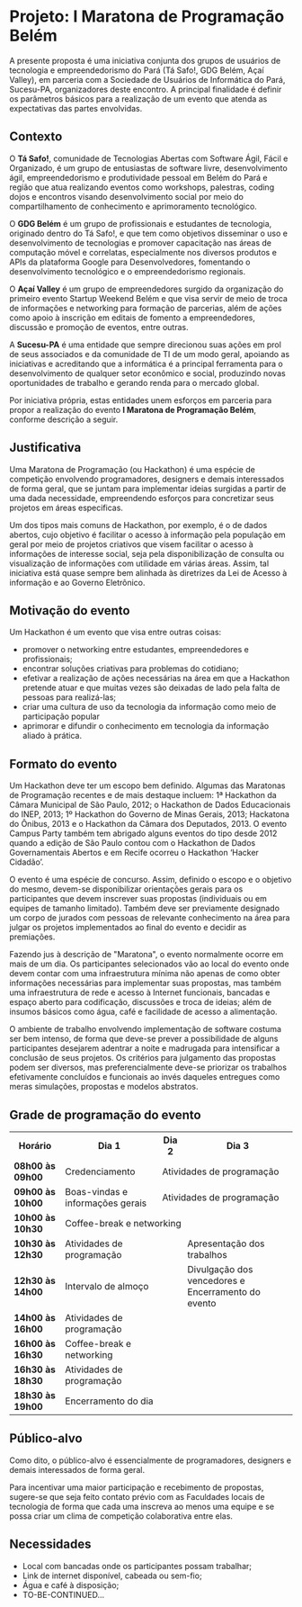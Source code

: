 # Projeto: I Maratona de Programação Belém

A presente proposta é uma iniciativa conjunta dos grupos de usuários de tecnologia e empreendedorismo do Pará (Tá Safo!, GDG Belém, Açaí Valley), em parceria com a Sociedade de Usuários de Informática do Pará, Sucesu-PA, organizadores deste encontro.  A principal finalidade é definir os parâmetros básicos para a realização de um evento que atenda as expectativas das partes envolvidas.

## Contexto

O **Tá Safo!**, comunidade de Tecnologias Abertas com Software Ágil, Fácil e Organizado, é um grupo de entusiastas de software livre, desenvolvimento ágil, empreendedorismo e produtividade pessoal em Belém do Pará e região que atua realizando eventos como workshops, palestras, coding dojos e encontros visando desenvolvimento social por meio do compartilhamento de conhecimento e aprimoramento  tecnológico.

O **GDG Belém** é um grupo de profissionais e estudantes de tecnologia, originado dentro do Tá Safo!, e que tem como objetivos disseminar o uso e desenvolvimento de tecnologias e promover capacitação nas áreas de computação móvel e correlatas, especialmente nos diversos produtos e APIs da plataforma Google para Desenvolvedores, fomentando o desenvolvimento tecnológico e o empreendedorismo regionais.

O **Açaí Valley** é um grupo de empreendedores surgido da organização do primeiro evento Startup Weekend Belém e que visa servir de meio de troca de informações e networking para formação de parcerias, além de ações como apoio à inscrição em editais de fomento a empreendedores, discussão e promoção de eventos, entre outras.

A **Sucesu-PA** é uma entidade que sempre direcionou suas ações em prol de seus associados e da comunidade de TI de um modo geral, apoiando as iniciativas e acreditando que a informática é a principal ferramenta para o desenvolvimento de qualquer setor econômico e social, produzindo novas oportunidades de trabalho e gerando renda para o mercado global.

Por iniciativa própria, estas entidades unem esforços em parceria para propor a realização do evento **I Maratona de Programação Belém**, conforme descrição a seguir.

## Justificativa

Uma Maratona de Programação (ou Hackathon) é uma espécie de competição envolvendo programadores, designers e demais interessados de forma geral, que se juntam para implementar ideias surgidas a partir de uma dada necessidade, empreendendo esforços para concretizar seus projetos em áreas especificas.

Um dos tipos mais comuns de Hackathon, por exemplo, é o de dados abertos, cujo objetivo é facilitar o acesso à informação pela população em geral por meio de projetos criativos que visem facilitar o acesso à informações de interesse social, seja pela disponibilização de consulta ou visualização de informações com utilidade em várias áreas.  Assim, tal iniciativa está quase sempre bem alinhada às diretrizes da Lei de Acesso à informação e ao Governo Eletrônico.

## Motivação do evento

Um Hackathon é um evento que visa entre outras coisas:

* promover o networking entre estudantes, empreendedores e profissionais;
* encontrar soluções criativas para problemas do cotidiano;
* efetivar a realização de ações necessárias na área em que a Hackathon pretende atuar e que muitas vezes são deixadas de lado pela falta de pessoas para realizá-las;
* criar uma cultura de uso da tecnologia da informação como meio de participação popular 
* aprimorar e difundir o conhecimento em tecnologia da informação aliado à prática.

## Formato do evento

Um Hackathon deve ter um escopo bem definido.  Algumas das Maratonas de Programação recentes e de mais destaque incluem: 1ª Hackathon da Câmara Municipal de São Paulo, 2012; o Hackathon de Dados Educacionais do INEP, 2013; 1º Hackathon do Governo de Minas Gerais, 2013; Hackatona do Ônibus, 2013 e o Hackathon da Câmara dos Deputados, 2013.  O evento Campus Party também tem abrigado alguns eventos do tipo desde 2012 quando a edição de São Paulo contou com o Hackathon de Dados Governamentais Abertos e em Recife ocorreu o Hackathon ‘Hacker Cidadão’.

O evento é uma espécie de concurso.  Assim, definido o escopo e o objetivo do mesmo, devem-se disponibilizar orientações gerais para os participantes que devem inscrever suas propostas (individuais ou em equipes de tamanho limitado).  Também deve ser previamente designado um corpo de jurados com pessoas de relevante conhecimento na área para julgar os projetos implementados ao final do evento e decidir as premiações.

Fazendo jus à descrição de "Maratona", o evento normalmente ocorre em mais de um dia.  Os participantes selecionados vão ao local do evento onde devem contar com uma infraestrutura mínima não apenas de como obter informações necessárias para implementar suas propostas, mas também uma infraestrutura de rede e acesso à Internet funcionais, bancadas e espaço aberto para codificação, discussões e troca de ideias; além de insumos básicos como água, café e facilidade de acesso a alimentação.

O ambiente de trabalho envolvendo implementação de software costuma ser bem intenso, de forma que deve-se prever a possibilidade de alguns participantes desejarem adentrar a noite e madrugada para intensificar a conclusão de seus projetos.  Os critérios para julgamento das propostas podem ser diversos, mas preferencialmente deve-se priorizar os trabalhos efetivamente concluídos e funcionais ao invés daqueles entregues como meras simulações, propostas e modelos abstratos.

## Grade de programação do evento

<table>
<tr>
  <th>Horário</th><th>Dia 1</th><th>Dia 2</th><th>Dia 3</th>
</tr>
<tr>
  <td><b>08h00 às 09h00</b></td>
  <td>Credenciamento</td>
  <td colspan="2">Atividades de programação</td>
</tr>
<tr>
  <td><b>09h00 às 10h00</b></td>
  <td>Boas-vindas e informações gerais</td>
  <td colspan="2">Atividades de programação</td>
</tr>
<tr>
  <td><b>10h00 às 10h30</b></td>
  <td colspan="3">Coffee-break e networking</td>
</tr>
<tr>
  <td><b>10h30 às 12h30</b></td>
  <td colspan="2">Atividades de programação</td>
  <td>Apresentação dos trabalhos</td>
</tr>
<tr>
  <td><b>12h30 às 14h00</b></td>
  <td colspan="2">Intervalo de almoço</td>
  <td>Divulgação dos vencedores e Encerramento do evento</td>
</tr>
<tr>
  <td><b>14h00 às 16h00</b></td>
  <td colspan="2">Atividades de programação</td>
  <td rowspan="4">&nbsp;</td>
</tr>
<tr>
  <td><b>16h00 às 16h30</b></td>
  <td colspan="2">Coffee-break e networking</td>
</tr>
<tr>
  <td><b>16h30 às 18h30</b></td>
  <td colspan="2">Atividades de programação</td>
</tr>
<tr>
  <td><b>18h30 às 19h00</b></td>
  <td colspan="2">Encerramento do dia</td>
</tr>
</table>

## Público-alvo

Como dito, o público-alvo é essencialmente de programadores, designers e demais interessados de forma geral.

Para incentivar uma maior participação e recebimento de propostas, sugere-se que seja feito contato prévio com as Faculdades locais de tecnologia de forma que cada uma inscreva ao menos uma equipe e se possa criar um clima de competição colaborativa entre elas.

## Necessidades

* Local com bancadas onde os participantes possam trabalhar;
* Link de internet disponível, cabeada ou sem-fio;
* Água e café à disposição;
* TO-BE-CONTINUED...

## 
